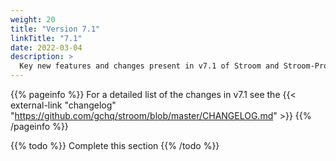 ```yaml
---
weight: 20
title: "Version 7.1"
linkTitle: "7.1"
date: 2022-03-04
description: >
  Key new features and changes present in v7.1 of Stroom and Stroom-Proxy.
---
```


{{% pageinfo %}}
For a detailed list of the changes in v7.1 see the {{< external-link "changelog" "https://github.com/gchq/stroom/blob/master/CHANGELOG.md" >}} 
{{% /pageinfo %}}

{{% todo %}}
Complete this section
{{% /todo %}}

